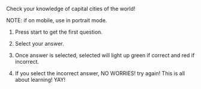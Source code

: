 Check your knowledge of capital cities of the world! 

NOTE: if on mobile, use in portrait mode.

1. Press start to get the first question. 

2. Select your answer.

3. Once answer is selected, selected will light up green if correct and red if incorrect.

4. If you select the incorrect answer, NO WORRIES! try again! 
This is all about learning! YAY!
